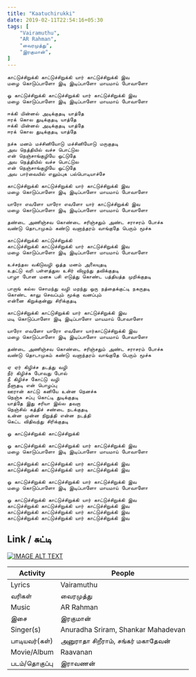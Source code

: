 ```yaml
---
title: "Kaatuchirukki"
date: 2019-02-11T22:54:16+05:30
tags: [
    "Vairamuthu",
    "AR Rahman",
    "வைரமுத்து",
    "இரகுமான்",
]
---
```


```
காட்டுச்சிறுக்கி காட்டுச்சிறுக்கி யார் காட்டுச்சிறுக்கி இவ
மழை கொடுப்பாளோ இடி இடிப்பாளோ மாயமாய் போவாளோ

ஓ காட்டுச்சிறுக்கி காட்டுச்சிறுக்கி யார் காட்டுச்சிறுக்கி இவ
மழை கொடுப்பாளோ இடி இடிப்பாளோ மாயமாய் போவாளோ

ஈக்கி மின்னல் அடிக்குதடி யாத்தே
ஈரக் கொல துடிக்குதடி யாத்தே
ஈக்கி மின்னல் அடிக்குதடி யாத்தே
ஈரக் கொல துடிக்குதடி யாத்தே

நச்சு மனம் மச்சினியோடு மச்சினியோடு மருகுதடி
அவ நெத்தியில் வச்ச பொட்டுல 
என் நெஞ்சாங்குழியே ஒட்டுதே
அவ நெத்தியில் வச்ச பொட்டுல 
என் நெஞ்சாங்குழியே ஒட்டுதே
அவ பார்வையில் எலும்புக பல்பொடியாச்சே

காட்டுச்சிறுக்கி காட்டுச்சிறுக்கி யார் காட்டுச்சிறுக்கி இவ
மழை கொடுப்பாளோ இடி இடிப்பாளோ மாயமாய் போவாளோ

யாரோ எவளோ யாரோ எவளோ யார் காட்டுச்சிறுக்கி இவ
மழை கொடுப்பாளோ இடி இடிப்பாளோ மாயமாய் போவாளோ

தண்டை அணிஞ்சவ கொண்டை சரிஞ்சதும் அண்ட சராசரம் போச்சு
வண்டு தொடாமுகம் கண்டு வனாந்தரம் வாங்குதே பெரும் மூச்சு

காட்டுச்சிறுக்கி காட்டுச்சிறுக்கி
காட்டுச்சிறுக்கி காட்டுச்சிறுக்கி யார் காட்டுச்சிறுக்கி இவ
மழை கொடுப்பாளோ இடி இடிப்பாளோ மாயமாய் போவாளோ

உச்சந்தல வகிடுவழி ஒத்த மனம் அலையுதடி
உதட்டு வரி பள்ளத்துல உசிர் விழுந்து தவிக்குதடி
பாழா போன மனசு பசி எடுத்து கொண்ட பத்தியத்த முறிக்குதடி

பாறாங் கல்ல சொமந்து வழி மறந்து ஒரு நத்தைக்குட்டி நகருதடி
கொண்ட காலு செவப்பும் மூக்கு வனப்பும் 
என்னை கிறுக்குன்னு சிரிக்குதடி

காட்டுச்சிறுக்கி காட்டுசிறுக்கி யார் காட்டுச்சிறுக்கி இவ
மடி கொடுப்பாளோ இடி இடிப்பாளோ மாயமாய் போவாளோ

யாரோ எவளோ யாரோ எவளோ யார்காட்டுச்சிறுக்கி இவ
மழை கொடுப்பாளோ இடி இடிப்பாளோ மாயமாய் போவாளோ

தண்டை அணிஞ்சவ கொண்டை சரிஞ்சதும் அண்ட சராசரம் போச்சு
வண்டு தொடாமுகம் கண்டு வனாந்தரம் வாங்குதே பெரும் மூச்சு

ஏ ஏர் கிழிச்ச தடத்து வழி
நீர் கிழிச்சு போவது போல்
நீ கிழிச்ச கோட்டு வழி
நீளுதடி என் பொழப்பு
ஊரான் காட்டு கனியே உன்ன நெனச்சு 
நெஞ்சு சப்பு கொட்டி துடிக்குதடி
யாத்தே இது சரியா இல்ல தவறா 
நெஞ்சில் கத்திச் சண்டை நடக்குதடி
உன்ன முன்ன நிறுத்தி என்ன நடத்தி
கெட்ட விதிவந்து சிரிக்குதடி

ஓ காட்டுச்சிறுக்கி காட்டுச்சிறுக்கி

ஓ காட்டுச்சிறுக்கி காட்டுச்சிறுக்கி யார் காட்டுச்சிறுக்கி இவ
மழை கொடுப்பாளோ இடி இடிப்பாளோ மாயமாய் போவாளோ

காட்டுச்சிறுக்கி காட்டுச்சிறுக்கி யார் காட்டுச்சிறுக்கி இவ
காட்டுச்சிறுக்கி காட்டுச்சிறுக்கி யார் காட்டுச்சிறுக்கி இவ

ஓ காட்டுச்சிறுக்கி காட்டுச்சிறுக்கி யார் காட்டுச்சிறுக்கி இவ
மழை கொடுப்பாளோ இடி இடிப்பாளோ மாயமாய் போவாளோ

ஓ காட்டுச்சிறுக்கி காட்டுச்சிறுக்கி யார் காட்டுச்சிறுக்கி இவ
காட்டுச்சிறுக்கி காட்டுச்சிறுக்கி யார் காட்டுச்சிறுக்கி இவ
காட்டுச்சிறுக்கி காட்டுச்சிறுக்கி யார் காட்டுச்சிறுக்கி இவ
காட்டுச்சிறுக்கி காட்டுச்சிறுக்கி யார் காட்டுச்சிறுக்கி இவ
```

## Link / சுட்டி
[![IMAGE ALT TEXT](http://img.youtube.com/vi/dVzbEE9wH1M/0.jpg)](http://www.youtube.com/watch?v=dVzbEE9wH1M "காட்டுச்சிறுக்கி")

| Activity  | People  |
|---|---|
| Lyrics | Vairamuthu |
| வரிகள் | வைரமுத்து |
| Music | AR Rahman |
| இசை | இரகுமான் |
| Singer(s) | Anuradha Sriram, Shankar Mahadevan |
| பாடியவர்(கள்) | அனுராதா சிறீராம், சங்கர் மகாதேவன் |
| Movie/Album | Raavanan |
| படம்/தொகுப்பு | இராவணன் |